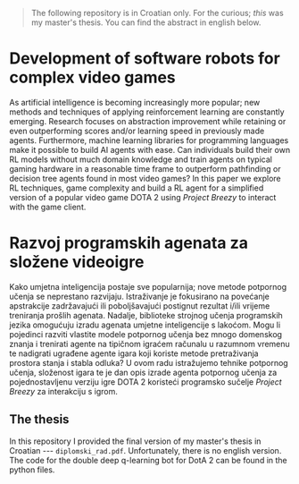 > The following repository is in Croatian only.
> For the curious; *this* was my master's thesis.
> You can find the abstract in english below.

# Development of software robots for complex video games

As artificial intelligence is becoming increasingly more popular; new methods and techniques of applying reinforcement learning are constantly emerging.
Research focuses on abstraction improvement while retaining or even outperforming scores and/or learning speed in previously made agents.
Furthermore, machine learning libraries for programming languages make it possible to build AI agents with ease.
Can individuals build their own RL models without much domain knowledge and train agents on typical gaming hardware in a reasonable time frame to outperform pathfinding or decision tree agents found in most video games?
In this paper we explore RL techniques, game complexity and build a RL agent for a simplified version of a popular video game DOTA 2 using *Project Breezy* to interact with the game client.


# Razvoj programskih agenata za složene videoigre

Kako umjetna inteligencija postaje sve popularnija; nove metode potpornog učenja se neprestano razvijaju.
Istraživanje je fokusirano na povećanje apstrakcije zadržavajući ili poboljšavajući postignut rezultat i/ili vrijeme treniranja prošlih agenata.
Nadalje, biblioteke strojnog učenja programskih jezika omogućuju izradu agenata umjetne inteligencije s lakoćom.
Mogu li pojedinci razviti vlastite modele potpornog učenja bez mnogo domenskog znanja i trenirati agente na tipičnom igraćem računalu u razumnom vremenu te nadigrati ugrađene agente igara koji koriste metode pretraživanja prostora stanja i stabla odluka?
U ovom radu istražujemo tehnike potpornog učenja, složenost igara te je dan opis izrade agenta potpornog učenja za pojednostavljenu verziju igre DOTA 2 koristeći programsko sučelje *Project Breezy* za interakciju s igrom.

## The thesis

In this repository I provided the final version of my master's thesis in Croatian --- `diplomski_rad.pdf`. Unfortunately, there is no english version. The code for the double deep q-learning bot for DotA 2 can be found in the python files.
